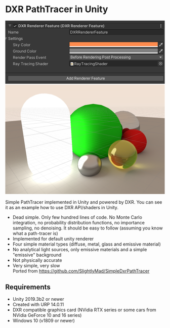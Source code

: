 # DXR PathTracer in Unity
![Alt text](screenshots/Screenshot1.png?raw=true "Preview 1")
![Alt text](screenshots/Screenshot2.png?raw=true "Preview 2")

Simple PathTracer implemented in Unity and powered by DXR. You can see it as an example how to use DXR API/shaders in Unity.
* Dead simple. Only few hundred lines of code. No Monte Carlo integration, no probability distribution functions, no importance sampling, no denoising. It should be easy to follow (assuming you know what a path-tracer is)
* Implemented for default unity renderer
* Four simple material types (diffuse, metal, glass and emissive material)
* No analytical light sources, only emissive materials and a simple "emissive" background
* Not physically accurate
* Very simple, very slow  
Ported from https://github.com/SlightlyMad/SimpleDxrPathTracer

## Requirements
* Unity 2019.3b2 or newer
* Created with URP 14.0.11
* DXR compatible graphics card (NVidia RTX series or some cars from NVidia GeForce 10 and 16 series)
* Windows 10 (v1809 or newer)
